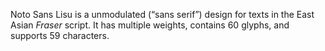 Noto Sans Lisu is a unmodulated (“sans serif”) design for texts in the East Asian _Fraser_ script. It has multiple weights, contains 60 glyphs, and supports 59 characters.